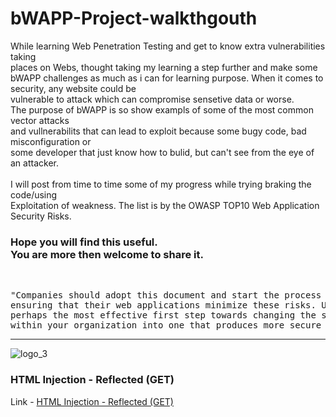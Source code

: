 # bWAPP-Project-walkthgouth
While learning Web Penetration Testing and get to know extra vulnerabilities taking<br>
places on Webs, thought taking my learning a step further and make some<br>
bWAPP challenges as much as i can for learning purpose. When it comes to security, any website could be<br>
vulnerable to attack which can compromise sensetive data or worse.<br>
The purpose of bWAPP is so show exampls of some of the most common vector attacks<br>
and vullnerabilits that can lead to exploit because some bugy code, bad misconfiguration or<br>
some developer that just know how to bulid, but can't see from the eye of an attacker.<br>
<br>
I will post from time to time some of my progress while trying braking the code/using<br>
Exploitation of weakness. The list is by the OWASP TOP10 Web Application Security Risks.<br>
<h3>Hope you will find this useful.<br>
You are more then welcome to share it.</h3>
<br>
<pre>"Companies should adopt this document and start the process of
ensuring that their web applications minimize these risks. Using the OWASP Top 10 is
perhaps the most effective first step towards changing the software development culture
within your organization into one that produces more secure code." - OWASP</pre>

----------------------------------------------------------------
![logo_3](https://user-images.githubusercontent.com/90532971/188336585-80f93458-308b-42fd-b67a-e04463f3527c.png)

<h3>HTML Injection - Reflected (GET)</h3>
Link - <a href="https://github.com/Adkali/bWAPP-Projec-Walk/tree/main/HTML%20Injection%20-%20Reflected%20(GET)%20-%20Low">HTML Injection - Reflected (GET)</a>
